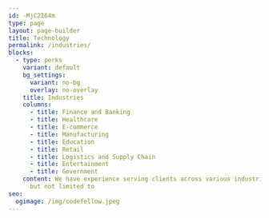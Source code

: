 ```yaml
---
id: -MjC2I64m
type: page
layout: page-builder
title: Technology
permalink: /industries/
blocks:
  - type: perks
    variant: default
    bg_settings:
      variant: no-bg
      overlay: no-overlay
    title: Industries
    columns:
      - title: Finance and Banking
      - title: Healthcare
      - title: E-commerce
      - title: Manufacturing
      - title: Education
      - title: Retail
      - title: Logistics and Supply Chain
      - title: Entertainment
      - title: Government
    content: We have experience serving clients across various industries, including
      but not limited to
seo:
  ogimage: /img/codefellow.jpeg
---
```

